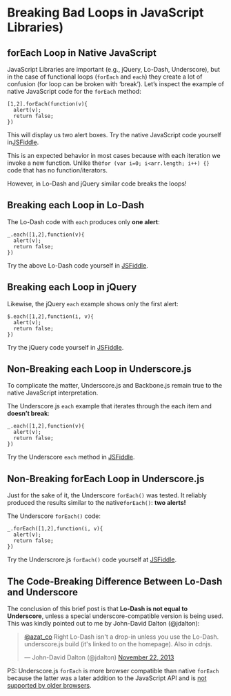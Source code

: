 # Breaking Bad Loops in JavaScript Libraries)

## forEach Loop in Native JavaScript

JavaScript Libraries are important (e.g., jQuery, Lo-Dash, Underscore), but in
the case of functional loops
(`forEach` and `each`) they create a lot of confusion (for loop can be broken
with ‘break’). Let’s inspect the example of native JavaScript code for the
`forEach` method:

    [1,2].forEach(function(v){
      alert(v);
      return false;
    })

This will display us two alert boxes. Try the native JavaScript code yourself
in[JSFiddle][1].

This is an expected behavior in most cases because with each iteration we
invoke a new function. Unlike the`for (var i=0; i<arr.length; i++) {}` code
that has no function/iterators.

However, in Lo-Dash and jQuery similar code breaks the loops!

## Breaking each Loop in Lo-Dash

The Lo-Dash code with `each` produces only **one alert**:

    _.each([1,2],function(v){
      alert(v);
      return false;
    })

Try the above Lo-Dash code yourself in [JSFiddle][2].

## Breaking each Loop in jQuery

Likewise, the jQuery `each` example shows only the first alert:

    $.each([1,2],function(i, v){
      alert(v);
      return false;
    })

Try the jQuery code yourself in [JSFiddle][3].

## Non-Breaking each Loop in Underscore.js

To complicate the matter, Underscore.js and Backbone.js remain true to the
native JavaScript interpretation.

The Underscore.js `each` example that iterates through the each item and
**doesn’t break**:

    _.each([1,2],function(v){
      alert(v);
      return false;
    })

Try the Underscore `each` method in [JSFiddle][4].

## Non-Breaking forEach Loop in Underscore.js

Just for the sake of it, the Underscore `forEach()` was tested. It reliably
produced the results similar to the native`forEach()`: **two alerts!**

The Underscore `forEach()` code:

    _.forEach([1,2],function(i, v){
      alert(v);
      return false;
    })

Try the Underscrore.js `forEach()` code yourself at [JSFiddle][5].

## The Code-Breaking Difference Between Lo-Dash and Underscore

The conclusion of this brief post is that
**Lo-Dash is not equal to Underscore**,
unless a special underscore-compatible version is being used. This was
kindly pointed out to me by John-David Dalton (@jdalton):

> [@azat_co][6] Right Lo-Dash isn't a drop-in unless you use the Lo-Dash.
> underscore.js build (it's linked to on the homepage). Also in cdnjs.
>
> — John-David Dalton (@jdalton) [November 22, 2013][7]

PS: Underscore.js `forEach` is more browser compatible than native `forEach`
because the latter was a later addition to the JavaScript API and is
[not supported by older browsers][8].

 [1]: http://jsfiddle.net/MMbrR/
 [2]: http://jsfiddle.net/x65jp/2/
 [3]: http://jsfiddle.net/x65jp/3/
 [4]: http://jsfiddle.net/x65jp/1/
 [5]: http://jsfiddle.net/x65jp/4/
 [6]: https://twitter.com/azat_co
 [7]: https://twitter.com/jdalton/statuses/403993905575641088

 [8]: https://developer.mozilla.org/en-US/docs/Web/JavaScript/Reference/Global_Objects/Array/forEach#Browser_compatibility